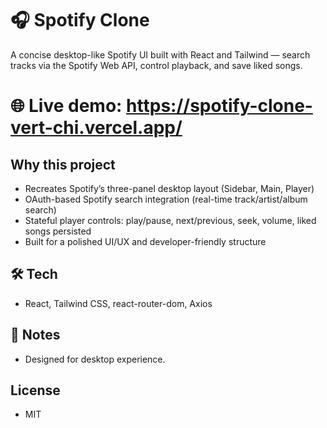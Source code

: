 # 🎧 Spotify Clone

A concise desktop-like Spotify UI built with React and Tailwind — search tracks via the Spotify Web API, control playback, and save liked songs.

 # 🌐 Live demo: https://spotify-clone-vert-chi.vercel.app/

## Why this project

- Recreates Spotify’s three-panel desktop layout (Sidebar, Main, Player)
- OAuth-based Spotify search integration (real-time track/artist/album search)
- Stateful player controls: play/pause, next/previous, seek, volume, liked songs persisted
- Built for a polished UI/UX and developer-friendly structure

## 🛠️ Tech

- React, Tailwind CSS, react-router-dom, Axios

## 📝 Notes

- Designed for desktop experience.

## License

- MIT
